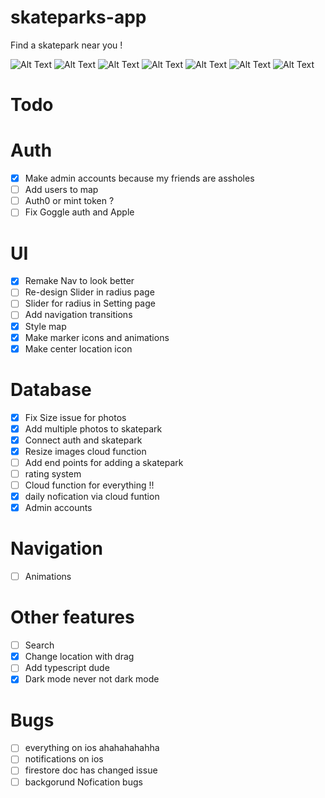 # skateparks-app

Find a skatepark near you !

![Alt Text](./screenshots/startup.png)
![Alt Text](./screenshots/login.png)
![Alt Text](./screenshots/cards.png)
![Alt Text](./screenshots/park.png)
![Alt Text](./screenshots/radius.png)
![Alt Text](./screenshots/setting2.png)
![Alt Text](./screenshots/darkmode2.png)

# Todo

# Auth 
- [X] Make admin accounts because my friends are assholes
- [ ] Add users to map 
- [ ] Auth0 or mint token ?
- [ ] Fix Goggle auth and Apple 

# UI 

- [X] Remake Nav to look better
- [ ] Re-design Slider in radius page 
- [ ] Slider for radius in Setting page
- [ ] Add navigation transitions 
- [X] Style map 
- [X] Make marker icons and animations
- [X] Make center location icon

# Database 

- [X] Fix Size issue for photos 
- [X] Add multiple photos to skatepark
- [X] Connect auth and skatepark 
- [X] Resize images cloud function 
- [ ] Add end points for adding a skatepark 
- [ ] rating system 
- [ ] Cloud function for everything !!
- [X] daily nofication via cloud funtion
- [X] Admin accounts

# Navigation

- [ ] Animations

# Other features 

- [ ] Search 
- [X] Change location with drag 
- [ ] Add typescript dude
- [X] Dark mode never not dark mode

# Bugs 

- [ ] everything on ios ahahahahahha
- [ ] notifications on ios 
- [ ] firestore doc has changed issue
- [ ] backgorund Nofication bugs
